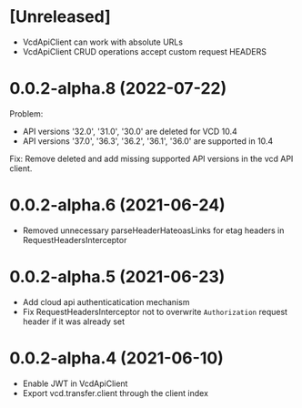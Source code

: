 # [Unreleased]
- VcdApiClient can work with absolute URLs
- VcdApiClient CRUD operations accept custom request HEADERS

# 0.0.2-alpha.8 (2022-07-22)
Problem:
- API versions '32.0', '31.0', '30.0' are deleted for VCD 10.4
- API versions '37.0', '36.3', '36.2', '36.1', '36.0' are supported in 10.4

Fix:
Remove deleted and add missing supported API versions in the vcd API client.

# 0.0.2-alpha.6 (2021-06-24)
- Removed unnecessary parseHeaderHateoasLinks for etag headers in RequestHeadersInterceptor

# 0.0.2-alpha.5 (2021-06-23)
- Add cloud api authenticatication mechanism
- Fix RequestHeadersInterceptor not to overwrite `Authorization` request header if it was already set

# 0.0.2-alpha.4 (2021-06-10)
- Enable JWT in VcdApiClient
- Export vcd.transfer.client through the client index
